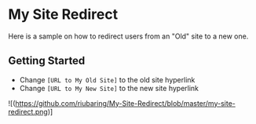 # My Site Redirect
Here is a sample on how to redirect users from an "Old" site to a new one.

## Getting Started
* Change ```[URL to My Old Site]``` to the old site hyperlink
* Change ```[URL to My New Site]``` to the new site hyperlink

![(https://github.com/riubaring/My-Site-Redirect/blob/master/my-site-redirect.png)]